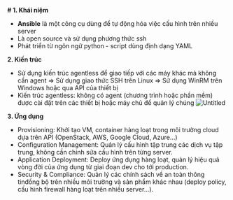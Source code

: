 **# 1. Khái niệm**
- **Ansible** là một công cụ dùng để tự động hóa việc cấu hình trên nhiều server
- Là open source và sử dụng phương thức ssh
- Phát triển từ ngôn ngữ python - script dùng định dạng YAML

**2. Kiến trúc**
- Sử dụng kiến trúc agentless để giao tiếp với các máy khác mà không cần agent
    ⇒ Sử dụng giao thức SSH trên Linux
    ⇒ Sử dụng WinRM trên Windows hoặc qua API của thiết bị
- Kiến trúc agentless: không có agent (chương trình hoặc phần mềm) được cài đặt trên các thiết bị hoặc máy chủ để quản lý chúng
![Untitled](https://prod-files-secure.s3.us-west-2.amazonaws.com/94e15b59-8e5c-4dab-8847-35416566f202/cf2d8622-4269-4468-aae3-5a9d192d9b07/Untitled.png)

**3. Ứng dụng**
- Provisioning: Khởi tạo VM, container hàng loạt trong môi trường cloud dựa trên API (OpenStack, AWS, Google Cloud, Azure…)
- Configuration Management: Quản lý cấu hình tập trung các dịch vụ tập trung, không cần chỉnh sửa cấu hình trên từng server.
- Application Deployment: Deploy ứng dụng hàng loạt, quản lý hiệu quả vòng đời của ứng dụng từ giai đoạn dev cho tới production.
- Security & Compliance: Quản lý các chính sách về an toàn thông tinđồng bộ trên nhiều môi trường và sản phẩm khác nhau (deploy policy, cấu hình firewall hàng loạt trên nhiều server…).
